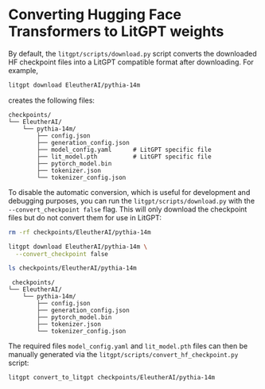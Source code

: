 # Converting Hugging Face Transformers to LitGPT weights

By default, the `litgpt/scripts/download.py` script converts the downloaded HF checkpoint files into a LitGPT compatible format after downloading. For example,

```bash
litgpt download EleutherAI/pythia-14m
```

creates the following files:

```
checkpoints/
└── EleutherAI/
    └── pythia-14m/
        ├── config.json
        ├── generation_config.json
        ├── model_config.yaml      # LitGPT specific file
        ├── lit_model.pth          # LitGPT specific file
        ├── pytorch_model.bin
        ├── tokenizer.json
        └── tokenizer_config.json
```



To disable the automatic conversion, which is useful for development and debugging purposes, you can run the `litgpt/scripts/download.py` with the `--convert_checkpoint false` flag. This will only download the checkpoint files but do not convert them for use in LitGPT:

```bash
rm -rf checkpoints/EleutherAI/pythia-14m

litgpt download EleutherAI/pythia-14m \
  --convert_checkpoint false

ls checkpoints/EleutherAI/pythia-14m
```

```
 checkpoints/
└── EleutherAI/
    └── pythia-14m/
        ├── config.json
        ├── generation_config.json
        ├── pytorch_model.bin
        ├── tokenizer.json
        └── tokenizer_config.json
```

The required files `model_config.yaml` and `lit_model.pth` files can then be manually generated via the `litgpt/scripts/convert_hf_checkpoint.py` script:

```bash
litgpt convert_to_litgpt checkpoints/EleutherAI/pythia-14m
```
